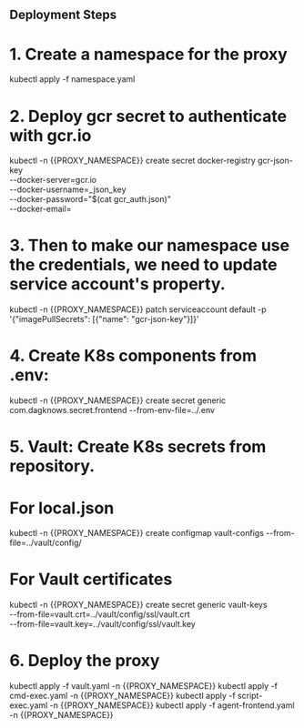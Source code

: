 ## Deployment Steps
# 1. Create a namespace for the proxy

kubectl apply -f namespace.yaml

# 2. Deploy gcr secret to authenticate with gcr.io

kubectl -n {{PROXY_NAMESPACE}} create secret docker-registry gcr-json-key \
--docker-server=gcr.io \
--docker-username=_json_key \
--docker-password="$(cat gcr_auth.json)" \
--docker-email=<email>

# 3. Then to make our namespace use the credentials, we need to update service account's property.

kubectl -n {{PROXY_NAMESPACE}} patch serviceaccount default -p '{"imagePullSecrets": [{"name": "gcr-json-key"}]}'

# 4. Create K8s components from .env:

kubectl -n {{PROXY_NAMESPACE}} create secret generic com.dagknows.secret.frontend --from-env-file=../.env

# 5. Vault: Create K8s secrets from repository.

# For local.json
kubectl -n {{PROXY_NAMESPACE}} create configmap vault-configs --from-file=../vault/config/

# For Vault certificates
kubectl -n {{PROXY_NAMESPACE}} create secret generic vault-keys \
    --from-file=vault.crt=../vault/config/ssl/vault.crt \
    --from-file=vault.key=../vault/config/ssl/vault.key

# 6. Deploy the proxy

kubectl apply -f vault.yaml -n {{PROXY_NAMESPACE}}
kubectl apply -f cmd-exec.yaml -n {{PROXY_NAMESPACE}}
kubectl apply -f script-exec.yaml -n {{PROXY_NAMESPACE}}
kubectl apply -f agent-frontend.yaml -n {{PROXY_NAMESPACE}}
